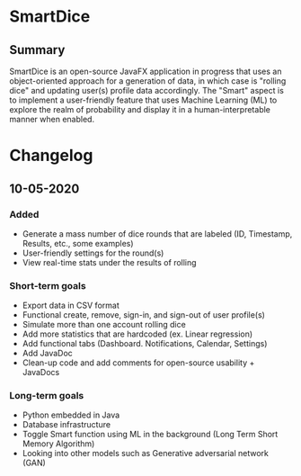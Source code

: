 # SmartDice

## Summary
SmartDice is an open-source JavaFX application in progress that uses an object-oriented approach for a generation of data, in which case is "rolling dice" and updating user(s) profile data accordingly.
 The "Smart" aspect is to implement a user-friendly feature that uses Machine Learning (ML) to explore the realm of probability and display it in a human-interpretable manner when enabled.
 
 # Changelog
## 10-05-2020
### Added

- Generate a mass number of dice rounds that are labeled (ID, Timestamp, Results, etc., some examples)
- User-friendly settings for the round(s)
- View real-time stats under the results of rolling

### Short-term goals
- Export data in CSV format
- Functional create, remove, sign-in, and sign-out of user profile(s)
- Simulate more than one account rolling dice
- Add more statistics that are hardcoded (ex. Linear regression)
- Add functional tabs (Dashboard. Notifications, Calendar, Settings)
- Add JavaDoc
- Clean-up code and add comments for open-source usability + JavaDocs

### Long-term goals
- Python embedded in Java
- Database infrastructure
- Toggle Smart function using ML in the background (Long Term Short Memory Algorithm)
- Looking into other models such as Generative adversarial network (GAN)
